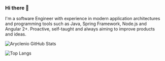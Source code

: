 ### Hi there 👋

I'm a software Engineer with experience in modern application architectures and programming tools such as Java, Spring Framework, Node.js and Angular 2+. Proactive, self-taught and always aiming to improve products and ideas. 

![Aryclenio GitHub Stats](https://github-readme-stats.vercel.app/api?username=lucasmancan&show_icons=true)

![Top Langs](https://github-readme-stats.vercel.app/api/top-langs/?username=lucasmancan&hide=TeX&layout=compact)
